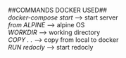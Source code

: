 ##COMMANDS DOCKER USED##\
*docker-compose start* --> start server\
*from ALPINE* --> alpine OS\
*WORKDIR* --> working directory\
*COPY . .*  --> copy from local to docker\
*RUN redocly* --> start redocly